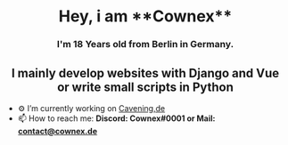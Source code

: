 <h1 align="center">Hey, i am **Cownex**</h1>
<h3 align="center">I'm 18 Years old from Berlin in Germany.</h3>
<h2 align="center">I mainly develop websites with Django and Vue or write small scripts in Python</h2>

- ⚙️ I’m currently working on [Cavening,de](https://cavening.de)
- 📫 How to reach me: **Discord: Cownex#0001 or Mail: contact@cownex.de**

